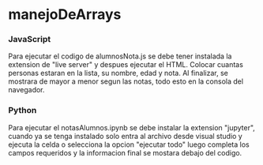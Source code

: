 # manejoDeArrays

### JavaScript

Para ejecutar el codigo de alumnosNota.js se debe tener instalada la extension de "live server" y despues ejecutar el HTML.
Colocar cuantas personas estaran en la lista, su nombre, edad y nota. Al finalizar, se mostrara de mayor a menor segun las notas, todo esto en la consola del navegador.

### Python

Para ejecutar el notasAlumnos.ipynb se debe instalar la extension "jupyter", cuando ya se tenga instalado solo entra al archivo desde visual studio y ejecuta la celda o selecciona la opcion "ejecutar todo" luego completa los campos requeridos y  la informacion final se mostara debajo del codigo.
